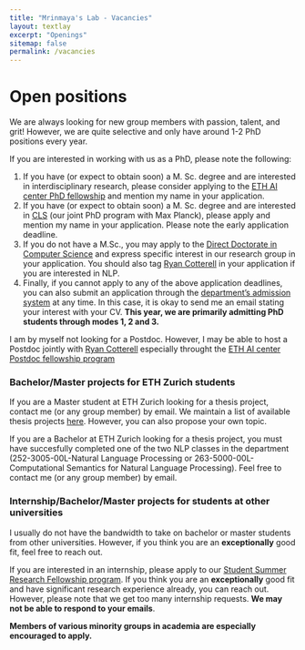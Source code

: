 ```yaml
---
title: "Mrinmaya's Lab - Vacancies"
layout: textlay
excerpt: "Openings"
sitemap: false
permalink: /vacancies
---
```


# Open positions


We are always looking for new group members with passion, talent, and grit! However, we are quite selective and only have around 1-2 PhD positions every year.

If you are interested in working with us as a PhD, please note the following:
1. If you have (or expect to obtain soon) a M. Sc. degree and are interested in interdisciplinary research, please consider applying to the [ETH AI center PhD fellowship](https://ai.ethz.ch/education/phd-and-postdoc-programs.html) and mention my name in your application.
2. If you have (or expect to obtain soon) a M. Sc. degree and are interested in [CLS](https://learning-systems.org/) (our joint PhD program with Max Planck), please apply and mention my name in your application. Please note the early application deadline.
3. If you do not have a M.Sc., you may apply to the [Direct Doctorate in Computer Science](https://inf.ethz.ch/doctorate/direct-doctorate-computer-science.html) and express specific interest in our research group in your application. You should also tag [Ryan Cotterell](https://rycolab.io/) in your application if you are interested in NLP.
4. Finally, if you cannot apply to any of the above application deadlines, you can also submit an application through the [department’s admission system](https://www.inf.ethz.ch/phd-application) at any time. In this case, it is okay to send me an email stating your interest with your CV. **This year, we are primarily admitting PhD students through modes 1, 2 and 3.**


I am by myself not looking for a Postdoc. However, I may be able to host a Postdoc jointly with [Ryan Cotterell](https://rycolab.io/) especially throught the [ETH AI center Postdoc fellowship program](https://ai.ethz.ch/education/phd-and-postdoc-programs.html)

### Bachelor/Master projects for ETH Zurich students
If you are a Master student at ETH Zurich looking for a thesis project, contact me (or any group member) by email. We maintain a list of available thesis projects [here](https://docs.google.com/document/d/1V6VXXAUmfEURldrbPtCiIFAOW4UKoXT49fTvTSOsRTk/edit#). However, you can also propose your own topic.

If you are a Bachelor at ETH Zurich looking for a thesis project, you must have succesfully completed one of the two NLP classes in the department (252-3005-00L-Natural Language Processing or 263-5000-00L-Computational Semantics for Natural Language Processing). Feel free to contact me (or any group member) by email.

### Internship/Bachelor/Master projects for students at other universities
I usually do not have the bandwidth to take on bachelor or master students from other universities. However, if you think you are an **exceptionally** good fit, feel free to reach out.

If you are interested in an internship, please apply to our [Student Summer Research Fellowship program](https://www.inf.ethz.ch/studies/summer-research-fellowship.html). If you think you are an **exceptionally** good fit and have significant research experience already, you can reach out. However, please note that we get too many internship requests. **We may not be able to respond to your emails**.

**Members of various minority groups in academia are especially encouraged to apply.**
